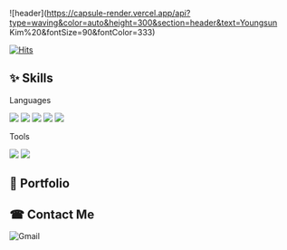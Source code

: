
<!--
**KIM-YOUNGSUN/KIM-YOUNGSUN** is a ✨ _special_ ✨ repository because its `README.md` (this file) appears on your GitHub profile.

Here are some ideas to get you started:

- 🔭 I’m currently working on ...
- 🌱 I’m currently learning ...
- 👯 I’m looking to collaborate on ...
- 🤔 I’m looking for help with ...
- 💬 Ask me about ...
- 📫 How to reach me: ...
- 😄 Pronouns: ...
- ⚡ Fun fact: ...
-->


![header](https://capsule-render.vercel.app/api?type=waving&color=auto&height=300&section=header&text=Youngsun<br />Kim%20&fontSize=90&fontColor=333)
 
[![Hits](https://hits.seeyoufarm.com/api/count/incr/badge.svg?url=https%3A%2F%2Fgithub.com%2FKIM-YOUNGSUN&count_bg=%2379C83D&title_bg=%23555555&icon=&icon_color=%23E7E7E7&title=hits&edge_flat=false)](https://hits.seeyoufarm.com)
 

✨  Skills
---
Languages <br />

<img src="https://img.shields.io/badge/HTML5-E34F26?style=flat-square&logo=HTML5&logoColor=white"/> <img src="https://img.shields.io/badge/CSS3-1572B6?style=flat-square&logo=CSS3&logoColor=white"/> <img src="https://img.shields.io/badge/SCSS-cc6699?style=flat-square&logo=sass&logoColor=white"/>  <img src="https://img.shields.io/badge/JavaScript-F7DF1E?style=flat-square&logo=javaScript&logoColor=white"/> <img src="https://img.shields.io/badge/React-61DaFB?style=flat-square&logo=react&logoColor=white"/> 

Tools <br />

<img src="https://img.shields.io/badge/Figma-f24e1e?style=flat-square&logo=Figma&logoColor=white"/> <img src="https://img.shields.io/badge/Visual Studio Code-007acc?style=flat-square&logo=Visual Studio Code&logoColor=white"/> 



👩 Portfolio
---


☎ Contact Me
---

![Gmail](https://img.shields.io/badge/Gmail-D14836?style=for-the-badge&logo=gmail&logoColor=white)


